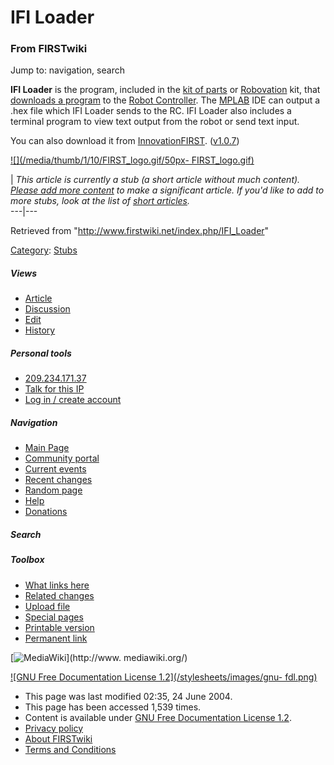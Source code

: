 # IFI Loader

### From FIRSTwiki

Jump to: navigation, search

**IFI Loader** is the program, included in the [kit of parts](/index.php/Kit_of_parts "Kit of parts" ) or [Robovation](/index.php/Robovation "Robovation" ) kit, that [downloads a program](/index.php/Downloading_a_program "Downloading a program" ) to the [Robot Controller](/index.php/Robot_Controller "Robot Controller" ). The [MPLAB](/index.php/MPLAB "MPLAB" ) IDE can output a .hex file which IFI Loader sends to the RC. IFI Loader also includes a terminal program to view text output from the robot or send text input. 

You can also download it from [InnovationFIRST](/index.php/InnovationFIRST
"InnovationFIRST" ).
([v1.0.7](http://innovationfirst.com/FIRSTRobotics/pdfs/IFI_Loader_1.0.7.zip
"http://innovationfirst.com/FIRSTRobotics/pdfs/IFI_Loader_1.0.7.zip" ))

[![](/media/thumb/1/10/FIRST_logo.gif/50px-
FIRST_logo.gif)](/index.php/Image:FIRST_logo.gif "" )

|  _This article is currently a stub (a short article without much content).
[Please add more
content](http://www.firstwiki.net/index.php?title=IFI_Loader&action=edit
"http://www.firstwiki.net/index.php?title=IFI_Loader&action=edit" ) to make a
significant article. If you'd like to add to more stubs, look at the list of
[short articles](/index.php/Special:Shortpages "Special:Shortpages" )._  
---|---  
  
Retrieved from "<http://www.firstwiki.net/index.php/IFI_Loader>"

[Category](/index.php?title=Special:Categories&article=IFI_Loader
"Special:Categories" ): [Stubs](/index.php/Category:Stubs "Category:Stubs" )

##### Views

  * [Article](/index.php/IFI_Loader)
  * [Discussion](/index.php?title=Talk:IFI_Loader&action=edit)
  * [Edit](/index.php?title=IFI_Loader&action=edit)
  * [History](/index.php?title=IFI_Loader&action=history)

##### Personal tools

  * [209.234.171.37](/index.php/User:209.234.171.37)
  * [Talk for this IP](/index.php/User_talk:209.234.171.37)
  * [Log in / create account](/index.php?title=Special:Userlogin&returnto=IFI_Loader)

[](/index.php/Main_Page "Main Page" )

##### Navigation

  * [Main Page](/index.php/Main_Page)
  * [Community portal](/index.php/FIRSTwiki:Community_portal)
  * [Current events](/index.php/Current_events)
  * [Recent changes](/index.php/Special:Recentchanges)
  * [Random page](/index.php/Special:Random)
  * [Help](/index.php/Help:Contents)
  * [Donations](/index.php/FIRSTwiki:Site_support)

##### Search



##### Toolbox

  * [What links here](/index.php/Special:Whatlinkshere/IFI_Loader)
  * [Related changes](/index.php/Special:Recentchangeslinked/IFI_Loader)
  * [Upload file](/index.php/Special:Upload)
  * [Special pages](/index.php/Special:Specialpages)
  * [Printable version](/index.php?title=IFI_Loader&printable=yes)
  * [Permanent link](/index.php?title=IFI_Loader&oldid=39633)

[![MediaWiki](/skins/common/images/poweredby_mediawiki_88x31.png)](http://www.
mediawiki.org/)

[![GNU Free Documentation License 1.2](/stylesheets/images/gnu-
fdl.png)](http://www.gnu.org/copyleft/fdl.html)

  * This page was last modified 02:35, 24 June 2004.
  * This page has been accessed 1,539 times.
  * Content is available under [GNU Free Documentation License 1.2](http://www.gnu.org/copyleft/fdl.html "http://www.gnu.org/copyleft/fdl.html" ).
  * [Privacy policy](/index.php/FIRSTwiki:Privacy_policy "FIRSTwiki:Privacy policy" )
  * [About FIRSTwiki](/index.php/FIRSTwiki:About "FIRSTwiki:About" )
  * [Terms and Conditions](/index.php/FIRSTwiki:Terms_and_conditions "FIRSTwiki:Terms and conditions" )

